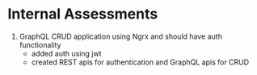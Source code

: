 # Internal Assessments

1. GraphQL CRUD application using Ngrx and should have auth functionality
    - added auth using jwt
    - created REST apis for authentication and GraphQL apis for CRUD
